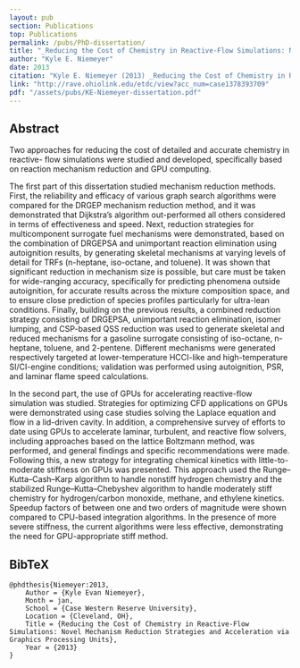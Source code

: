 ```yaml
---
layout: pub
section: Publications
top: Publications
permalink: /pubs/PhD-dissertation/
title: "_Reducing the Cost of Chemistry in Reactive-Flow Simulations: Novel Mechanism Reduction Strategies and Acceleration via Graphics Processing Units_"
author: "Kyle E. Niemeyer"
date: 2013
citation: "Kyle E. Niemeyer (2013) _Reducing the Cost of Chemistry in Reactive-Flow Simulations: Novel Mechanism Reduction Strategies and Acceleration via Graphics Processing Units_, PhD dissertation, Department of Mechanical and Aerospace Engineering, Case Western Reserve University, Cleveland, Ohio."
link: "http://rave.ohiolink.edu/etdc/view?acc_num=case1378393709"
pdf: "/assets/pubs/KE-Niemeyer-dissertation.pdf"
---
```


## Abstract

Two approaches for reducing the cost of detailed and accurate chemistry in reactive- flow simulations were studied and developed, specifically based on reaction mechanism reduction and GPU computing.  

The first part of this dissertation studied mechanism reduction methods. First, the reliability and efficacy of various graph search algorithms were compared for the DRGEP mechanism reduction method, and it was demonstrated that Dijkstra’s algorithm out-performed all others considered in terms of effectiveness and speed. Next, reduction strategies for multicomponent surrogate fuel mechanisms were demonstrated, based on the combination of DRGEPSA and unimportant reaction elimination using autoignition results, by generating skeletal mechanisms at varying levels of detail for TRFs (n-heptane, iso-octane, and toluene). It was shown that significant reduction in mechanism size is possible, but care must be taken for wide-ranging accuracy, specifically for predicting phenomena outside autoignition, for accurate results across the mixture composition space, and to ensure close prediction of species profiles particularly for ultra-lean conditions. Finally, building on the previous results, a combined reduction strategy consisting of DRGEPSA, unimportant reaction elimination, isomer lumping, and CSP-based QSS reduction was used to generate skeletal and reduced mechanisms for a gasoline surrogate consisting of iso-octane, n-heptane, toluene, and 2-pentene. Different mechanisms were generated respectively targeted at lower-temperature HCCI-like and high-temperature SI/CI-engine conditions; validation was performed using autoignition, PSR, and laminar flame speed calculations.  

In the second part, the use of GPUs for accelerating reactive-flow simulation was studied. Strategies for optimizing CFD applications on GPUs were demonstrated using case studies solving the Laplace equation and flow in a lid-driven cavity. In addition, a comprehensive survey of efforts to date using GPUs to accelerate laminar, turbulent, and reactive flow solvers, including approaches based on the lattice Boltzmann method, was performed, and general findings and specific recommendations were made. Following this, a new strategy for integrating chemical kinetics with little-to-moderate stiffness on GPUs was presented. This approach used the Runge–Kutta–Cash–Karp algorithm to handle nonstiff hydrogen chemistry and the stabilized Runge–Kutta–Chebyshev algorithm to handle moderately stiff chemistry for hydrogen/carbon monoxide, methane, and ethylene kinetics. Speedup factors of between one and two orders of magnitude were shown compared to CPU-based integration algorithms. In the presence of more severe stiffness, the current algorithms were less effective, demonstrating the need for GPU-appropriate stiff method.

## BibTeX

    @phdthesis{Niemeyer:2013,
        Author = {Kyle Evan Niemeyer},
        Month = jan,
        School = {Case Western Reserve University},
        Location = {Cleveland, OH},
        Title = {Reducing the Cost of Chemistry in Reactive-Flow Simulations: Novel Mechanism Reduction Strategies and Acceleration via Graphics Processing Units},
        Year = {2013}
    }
